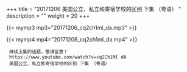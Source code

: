 +++
title = "20171206  美国公立、私立和寄宿学校的区别 下集 （粤语） "
description = ""
weight = 20
+++

{{< mymp3 mp3="20171206_cq2ch1ml_da.mp3" >}}

{{< mymp4 mp4="20171206_cq2ch1ml_da.mp4" >}}

     继续上集的话题。敬请留意！ 
     https://www.youtube.com/watch?v=cq2Ch1Ml dA 
     美国公立、私立和寄宿学校的区别 下集 （粤语） 

